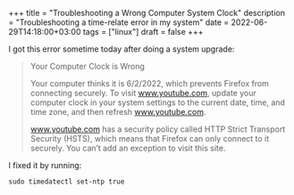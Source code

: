 +++
title = "Troubleshooting a Wrong Computer System Clock"
description = "Troubleshooting a time-relate error in my system"
date = 2022-06-29T14:18:00+03:00
tags = ["linux"]
draft = false
+++

I got this error sometime today after doing a system upgrade:

> Your Computer Clock is Wrong
>
> Your computer thinks it is 6/2/2022, which prevents Firefox from connecting securely. To visit www.youtube.com, update your computer clock in your system settings to the current date, time, and time zone, and then refresh www.youtube.com.
>
> www.youtube.com has a security policy called HTTP Strict Transport Security (HSTS), which means that Firefox can only connect to it securely. You can’t add an exception to visit this site.

I fixed it by running:

```text
sudo timedatectl set-ntp true
```
